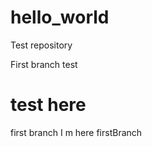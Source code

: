 # hello_world
Test repository

First branch test
 
 test here
=======
 first branch I m here 
 firstBranch
